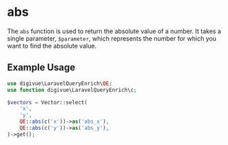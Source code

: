 # abs

The `abs` function is used to return the absolute value of a number. It takes a single parameter, `$parameter`, which
represents the number for which you want to find the absolute value.

## Example Usage

```php
use digivue\LaravelQueryEnrich\QE;
use function digivue\LaravelQueryEnrich\c;

$vectors = Vector::select(
    'x',
    'y',
    QE::abs(c('x'))->as('abs_x'),
    QE::abs(c('y'))->as('abs_y'),
)->get();
```
